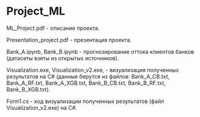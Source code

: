 # Project_ML

ML_Project.pdf - описание проекта.

Presentation_project.pdf - презентация проекта.

Bаnk_A.ipynb, Bаnk_B.ipynb - прогнозирование оттoка клиeнтoв бaнкoв (датасеты взяты из открытых источников).

Visualization.exe,  Visualization_v2.exe, - визуализация полученных результатов на C# (данные берутся из файлов: Bаnk_A_CB.txt, Bаnk_A_RF.txt, Bаnk_A_XGB.txt, Bаnk_B_CB.txt, Bаnk_B_RF.txt, Bаnk_B_XGB.txt).

Form1.cs - код визуализации полученных результатов (файл Visualization_v2.exe) на C#.
